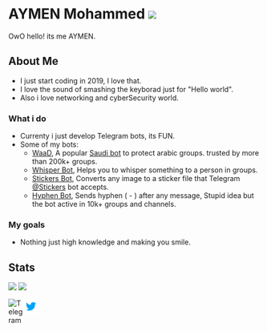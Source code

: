 # AYMEN Mohammed ![](https://komarev.com/ghpvc/?username=AYMENJD&color=blueviolet)
OwO hello! its me AYMEN.
## About Me
- I just start coding in 2019, I love that.
- I love the sound of smashing the keyborad just for "Hello world".
- Also i love networking and cyberSecurity world.

### What i do
- Currenty i just develop Telegram bots, its FUN.
- Some of my bots: 
  - [WaaD](https://t.me/D7Bot), A popular [Saudi bot](https://t.me/YYYYF) to protect arabic groups. trusted by more than 200k+ groups.
  - [Whisper Bot](https://t.me/OcBot), Helps you to whisper something to a person in groups.
  - [Stickers Bot](https://t.me/XwBot), Converts any image to a sticker file that Telegram [@Stickers](https://t.me/stickers) bot accepts.
  - [Hyphen Bot](https://t.me/HyphensBot), Sends hyphen ( - ) after any message, Stupid idea but the bot active in 10k+ groups and channels.

### My goals
- Nothing just high knowledge and making you smile.

## Stats
[![](https://github-readme-stats.vercel.app/api?username=aymenjd&show_icons=true&count_private=true&theme=radical&cache_seconds=86400)](https://t.me/K6KKK)
[![](https://github-readme-stats.vercel.app/api/wakatime?username=AA)](https://t.me/K6KKK)


[<img align="left" alt="Telegram" width="30px" src="https://telegram.org/img/t_logo.svg?1" />](https://t.me/K6KKK)
[<img align="left" alt="Twitter" width="30px" src="https://raw.githubusercontent.com/github/explore/80688e429a7d4ef2fca1e82350fe8e3517d3494d/topics/twitter/twitter.png" />](https://twitter.com/LetMeCodeSafe)

